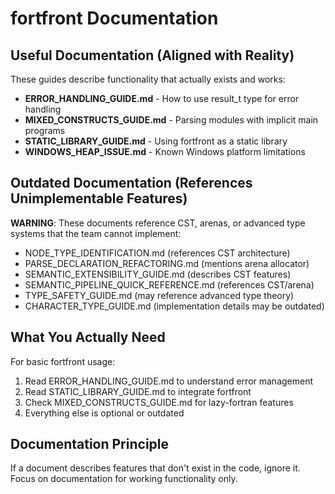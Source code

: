 # fortfront Documentation

## Useful Documentation (Aligned with Reality)

These guides describe functionality that actually exists and works:

- **ERROR_HANDLING_GUIDE.md** - How to use result_t type for error handling
- **MIXED_CONSTRUCTS_GUIDE.md** - Parsing modules with implicit main programs
- **STATIC_LIBRARY_GUIDE.md** - Using fortfront as a static library
- **WINDOWS_HEAP_ISSUE.md** - Known Windows platform limitations

## Outdated Documentation (References Unimplementable Features)

**WARNING**: These documents reference CST, arenas, or advanced type systems that the team cannot implement:

- NODE_TYPE_IDENTIFICATION.md (references CST architecture)
- PARSE_DECLARATION_REFACTORING.md (mentions arena allocator)
- SEMANTIC_EXTENSIBILITY_GUIDE.md (describes CST features)
- SEMANTIC_PIPELINE_QUICK_REFERENCE.md (references CST/arena)
- TYPE_SAFETY_GUIDE.md (may reference advanced type theory)
- CHARACTER_TYPE_GUIDE.md (implementation details may be outdated)

## What You Actually Need

For basic fortfront usage:

1. Read ERROR_HANDLING_GUIDE.md to understand error management
2. Read STATIC_LIBRARY_GUIDE.md to integrate fortfront
3. Check MIXED_CONSTRUCTS_GUIDE.md for lazy-fortran features
4. Everything else is optional or outdated

## Documentation Principle

If a document describes features that don't exist in the code, ignore it.
Focus on documentation for working functionality only.